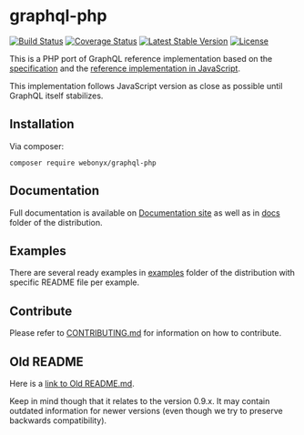 # graphql-php
[![Build Status](https://travis-ci.org/webonyx/graphql-php.svg?branch=master)](https://travis-ci.org/webonyx/graphql-php)
[![Coverage Status](https://coveralls.io/repos/github/webonyx/graphql-php/badge.svg)](https://coveralls.io/github/webonyx/graphql-php)
[![Latest Stable Version](https://poser.pugx.org/webonyx/graphql-php/version)](https://packagist.org/packages/webonyx/graphql-php)
[![License](https://poser.pugx.org/webonyx/graphql-php/license)](https://packagist.org/packages/webonyx/graphql-php)

This is a PHP port of GraphQL reference implementation based on the [specification](https://github.com/facebook/graphql)
and the [reference implementation in JavaScript](https://github.com/graphql/graphql-js).

This implementation follows JavaScript version as close as possible until GraphQL itself stabilizes.

## Installation
Via composer:
```
composer require webonyx/graphql-php
```

## Documentation
Full documentation is available on [Documentation site](http://webonyx.github.io/graphql-php/) as well 
as in [docs](docs/) folder of the distribution.

## Examples
There are several ready examples in [examples](examples/) folder of the distribution with specific 
README file per example.

## Contribute
Please refer to [CONTRIBUTING.md](CONTRIBUTING.md) for information on how to contribute.

## Old README
Here is a [link to Old README.md](https://github.com/webonyx/graphql-php/blob/v0.9.14/README.md). 

Keep in mind though that it relates to the version 0.9.x. It may contain outdated information for 
newer versions (even though we try to preserve backwards compatibility).